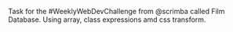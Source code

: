 Task for the #WeeklyWebDevChallenge from @scrimba called Film Database. 
Using array, class expressions amd css transform.